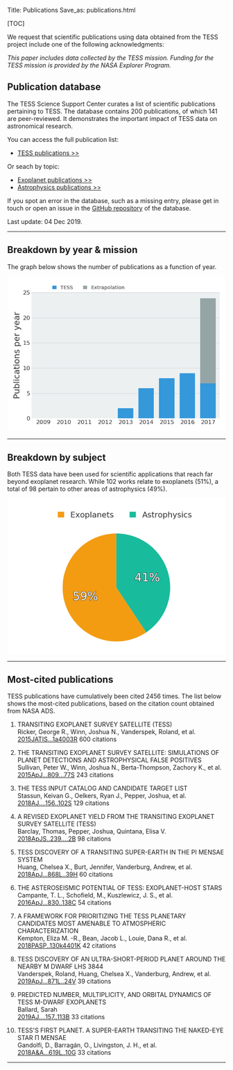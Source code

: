 Title: Publications
Save_as: publications.html

[TOC]

We request that scientific publications using data obtained from the TESS project include one of the following acknowledgments:

*This paper includes data collected by the TESS mission. Funding for
the TESS mission is provided by the NASA Explorer Program.*

## Publication database

The TESS Science Support Center curates a list of scientific publications
pertaining to TESS.
The database contains 200 publications,
of which 141 are peer-reviewed.
It demonstrates the important impact of TESS data
on astronomical research.

You can access the full publication list:

 * [TESS publications >>](tpub.html)

Or seach by topic:

 * [Exoplanet publications >>](tpub-exoplanets.html)
 * [Astrophysics publications >>](tpub-astrophysics.html)

If you spot an error in the database, such as a missing entry,
please get in touch or open an issue in the <a href="https://github.com/tessgi/tpub">GitHub repository</a> of the database.

Last update: 04 Dec 2019.

<hr/>

## Breakdown by year & mission

The graph below shows the number of publications as a function
of year.

![Publication rate by year](images/tpub/tpub-publication-rate.png)

<hr/>

## Breakdown by subject

Both TESS data have been used for scientific applications
that reach far beyond exoplanet research.
While 102 works relate to exoplanets
(51%),
a total of 98
pertain to other areas of astrophysics
(49%).


![Publications by subject](images/tpub/tpub-piechart.png)

<hr/>

## Most-cited publications

TESS publications have cumulatively been cited
2456 times.
The list below shows the most-cited publications,
based on the citation count obtained from NASA ADS.


1. TRANSITING EXOPLANET SURVEY SATELLITE (TESS)  
Ricker, George R., Winn, Joshua N., Vanderspek, Roland, et al.    
[2015JATIS...1a4003R](http://adsabs.harvard.edu/abs/2015JATIS...1a4003R)
<span class="badge">600 citations</span>

2. THE TRANSITING EXOPLANET SURVEY SATELLITE: SIMULATIONS OF PLANET DETECTIONS AND ASTROPHYSICAL FALSE POSITIVES  
Sullivan, Peter W., Winn, Joshua N., Berta-Thompson, Zachory K., et al.    
[2015ApJ...809...77S](http://adsabs.harvard.edu/abs/2015ApJ...809...77S)
<span class="badge">243 citations</span>

3. THE TESS INPUT CATALOG AND CANDIDATE TARGET LIST  
Stassun, Keivan G., Oelkers, Ryan J., Pepper, Joshua, et al.    
[2018AJ....156..102S](http://adsabs.harvard.edu/abs/2018AJ....156..102S)
<span class="badge">129 citations</span>

4. A REVISED EXOPLANET YIELD FROM THE TRANSITING EXOPLANET SURVEY SATELLITE (TESS)  
Barclay, Thomas, Pepper, Joshua, Quintana, Elisa V.    
[2018ApJS..239....2B](http://adsabs.harvard.edu/abs/2018ApJS..239....2B)
<span class="badge">98 citations</span>

5. TESS DISCOVERY OF A TRANSITING SUPER-EARTH IN THE PI MENSAE SYSTEM  
Huang, Chelsea X., Burt, Jennifer, Vanderburg, Andrew, et al.    
[2018ApJ...868L..39H](http://adsabs.harvard.edu/abs/2018ApJ...868L..39H)
<span class="badge">60 citations</span>

6. THE ASTEROSEISMIC POTENTIAL OF TESS: EXOPLANET-HOST STARS  
Campante, T. L., Schofield, M., Kuszlewicz, J. S., et al.    
[2016ApJ...830..138C](http://adsabs.harvard.edu/abs/2016ApJ...830..138C)
<span class="badge">54 citations</span>

7. A FRAMEWORK FOR PRIORITIZING THE TESS PLANETARY CANDIDATES MOST AMENABLE TO ATMOSPHERIC CHARACTERIZATION  
Kempton, Eliza M. -R., Bean, Jacob L., Louie, Dana R., et al.    
[2018PASP..130k4401K](http://adsabs.harvard.edu/abs/2018PASP..130k4401K)
<span class="badge">42 citations</span>

8. TESS DISCOVERY OF AN ULTRA-SHORT-PERIOD PLANET AROUND THE NEARBY M DWARF LHS 3844  
Vanderspek, Roland, Huang, Chelsea X., Vanderburg, Andrew, et al.    
[2019ApJ...871L..24V](http://adsabs.harvard.edu/abs/2019ApJ...871L..24V)
<span class="badge">39 citations</span>

9. PREDICTED NUMBER, MULTIPLICITY, AND ORBITAL DYNAMICS OF TESS M-DWARF EXOPLANETS  
Ballard, Sarah    
[2019AJ....157..113B](http://adsabs.harvard.edu/abs/2019AJ....157..113B)
<span class="badge">33 citations</span>

10. TESS'S FIRST PLANET. A SUPER-EARTH TRANSITING THE NAKED-EYE STAR Π MENSAE  
Gandolfi, D., Barragán, O., Livingston, J. H., et al.    
[2018A&A...619L..10G](http://adsabs.harvard.edu/abs/2018A&A...619L..10G)
<span class="badge">33 citations</span>
<hr/>

<!-- 
## Most-read publications

The read count shown below is obtained from the ADS API
and indicates the number of times the article has been downloaded
within the last 90 days.

<hr/>

-->

<!-- ## Most-active authors

The entries in the publication database have been authored and co-authored
by a total of 1309 unique author names.
Here we list the most-active authors, defined as those with six or more first-author publications in our database.

-->